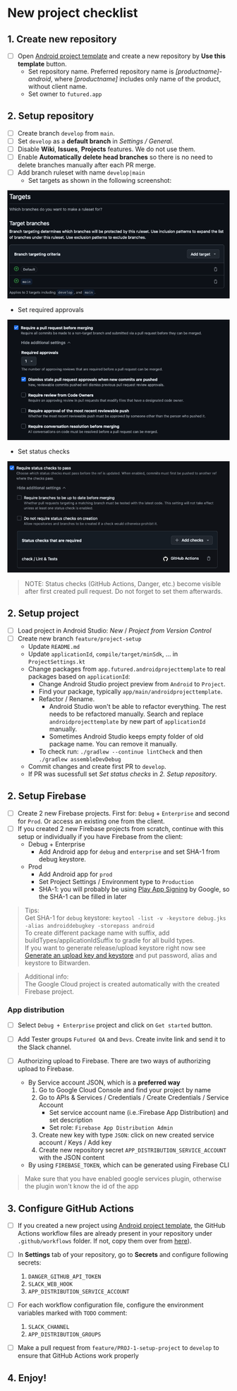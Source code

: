 # New project checklist

## 1. Create new repository

- [ ] Open [Android project template](https://github.com/futuredapp/android-project-template-compose) and create a new repository by **Use this template** button.
    - Set repository name. Preferred repository name is *[productname]-android*, where *[productname]* includes only name of the product, without client name.
    - Set owner to `futured.app`

## 2. Setup repository

- [ ] Create branch `develop` from `main`.
- [ ] Set `develop` as a **default branch** in *Settings  / General*.
- [ ] Disable **Wiki**, **Issues**, **Projects** features. We do not use them.
- [ ] Enable **Automatically delete head branches** so there is no need to delete branches manually after each PR merge.
- [ ] Add branch ruleset with name `develop|main`
    - Set targets as shown in the following screenshot:

![GitHub target branches](../general/attachments/GitHub_target_branches.png)

- Set required approvals

![GitHub target branches](../general/attachments/GitHub_required_approvals.png)

- Set status checks

![GitHub target branches](attachments/GitHub_status_checks.png)

> NOTE: Status checks (GitHub Actions, Danger, etc.) become visible after first created pull request. Do not forget to set them afterwards.

## 2. Setup project

- [ ] Load project in Android Studio: *New* / *Project from Version Control*
- [ ] Create new branch `feature/project-setup`
    - Update `README.md`
    - Update `applicationId`, `compile/target/minSdk`, ... in `ProjectSettings.kt`
    - Change packages from `app.futured.androidprojecttemplate` to real packages based on `applicationId`:
        - Change Android Studio project preview from `Android` to `Project`.
        - Find your package, typically `app/main/androidprojecttemplate`.
        - Refactor / Rename.
            - Android Studio won't be able to refactor everything. The rest needs to be refactored manually. Search and replace `androidprojecttemplate` by new part of `applicationId` manually.
            - Sometimes Android Studio keeps empty folder of old package name. You can remove it manually.
        - To check run: `./gradlew --continue lintCheck` and then `./gradlew assembleDevDebug`
    - Commit changes and create first PR to `develop`.
    - If PR was sucessfull set *Set status checks* in *2. Setup repository*.


## 2. Setup Firebase

- [ ] Create 2 new Firebase projects. First for: `Debug` + `Enterprise` and second for `Prod`. Or access an existing one from the client.
- [ ] If you created 2 new Firebase projects from scratch, continue with this setup or individually if you have Firebase from the client:
    - Debug + Enterprise
        - Add Android app for `debug` and `enterprise` and set SHA-1 from debug keystore.
    - Prod
        - Add Android app for `prod`
        - Set Project Settings / Environment type to `Production`
        - SHA-1: you will probably be using [Play App Signing](https://support.google.com/googleplay/android-developer/answer/9842756?hl=en) by Google, so the SHA-1 can be filled in later

> Tips:  
> Get SHA-1 for `debug` keystore: `keytool -list -v -keystore debug.jks -alias androiddebugkey -storepass android`  
> To create different package name with suffix, add buildTypes/applicationIdSuffix to gradle for all build types.  
> If you want to generate release/upload keystore right now see [Generate an upload key and keystore](https://developer.android.com/studio/publish/app-signing#generate-key) and put password, alias and keystore to Bitwarden.

> Additional info:  
> The Google Cloud project is created automatically with the created Firebase project.


### App distribution

- [ ] Select `Debug + Enterprise` project and click on `Get started` button.

- [ ] Add Tester groups `Futured QA` and `Devs`. Create invite link and send it to the Slack channel.

- [ ] Authorizing upload to Firebase. There are two ways of authorizing upload to Firebase.
    - By Service account JSON, which is a **preferred way**
        1. Go to Google Cloud Console and find your project by name
        2. Go to APIs & Services / Credentials / Create Credentials / Service Account
            - Set service account name (i.e.:Firebase App Distribution) and set description
            - Set role: `Firebase App Distribution Admin`
        3. Create new key with type `JSON`: click on new created service account / Keys / Add key
        4. Create new repository secret `APP_DISTRIBUTION_SERVICE_ACCOUNT` with the JSON content
    - By using `FIREBASE_TOKEN`, which can be generated using Firebase CLI

> Make sure that you have enabled google services plugin, otherwise the plugin won't know the id of the app

## 3. Configure GitHub Actions

- [ ] If you created a new project using [Android project template](https://github.com/futuredapp/android-project-template-compose), the GitHub Actions workflow files are already present in your repository under `.github/workflows` folder. If not, copy them over from [here](https://github.com/futuredapp/android-project-template-compose/tree/main/.github/workflows)).
- [ ] In **Settings** tab of your repository, go to **Secrets** and configure following secrets:
    1. `DANGER_GITHUB_API_TOKEN`
    2. `SLACK_WEB_HOOK`
    3. `APP_DISTRIBUTION_SERVICE_ACCOUNT`

- [ ] For each workflow configuration file, configure the environment variables marked with `TODO` comment:
    1. `SLACK_CHANNEL`
    2. `APP_DISTRIBUTION_GROUPS`

- [ ] Make a pull request from `feature/PROJ-1-setup-project` to `develop` to ensure that GitHub Actions work properly

## 4. Enjoy!

